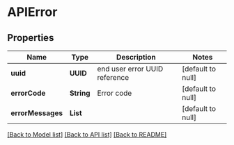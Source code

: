 # APIError
## Properties

| Name | Type | Description | Notes |
|------------ | ------------- | ------------- | -------------|
| **uuid** | **UUID** | end user error UUID reference | [default to null] |
| **errorCode** | **String** | Error code | [default to null] |
| **errorMessages** | **List** |  | [default to null] |

[[Back to Model list]](../README.md#documentation-for-models) [[Back to API list]](../README.md#documentation-for-api-endpoints) [[Back to README]](../README.md)

